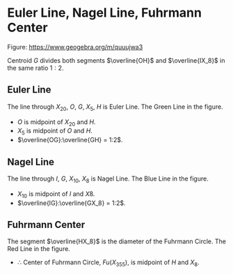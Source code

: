 # Euler Line, Nagel Line, Fuhrmann Center

Figure: https://www.geogebra.org/m/quuujwa3

Centroid $G$ divides both segments $\overline{OH}$ and $\overline{IX_8}$ in the same ratio $1:2$.

## Euler Line

The line through $X_{20}$, $O$, $G$, $X_5$, $H$ is Euler Line. The Green Line in the figure.

- $O$ is midpoint of $X_{20}$ and $H$.
- $X_5$ is midpoint of $O$ and $H$.
- $\overline{OG}:\overline{GH} = 1:2$.

## Nagel Line

The line through $I$, $G$, $X_{10}$, $X_8$ is Nagel Line. The Blue Line in the figure.

- $X_{10}$ is midpoint of $I$ and $X8$.
- $\overline{IG}:\overline{GX_8} = 1:2$.

## Fuhrmann Center

The segment $`\overline{HX_8}`$ is the diameter of the Fuhrmann Circle. The Red Line in the figure.

- $\therefore$ Center of Fuhrmann Circle, $Fu(X_{355})$, is midpoint of $H$ and $X_8$.

